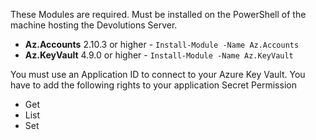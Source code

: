 These Modules are required. Must be installed on the PowerShell of the machine hosting the Devolutions Server.

-   **Az.Accounts**  2.10.3 or higher - `Install-Module -Name Az.Accounts`
-   **Az.KeyVault**  4.9.0 or higher - `Install-Module -Name Az.KeyVault`

You must use an Application ID to connect to your Azure Key Vault.
You have to add the following rights to your application Secret Permission
-   Get
-   List
-   Set